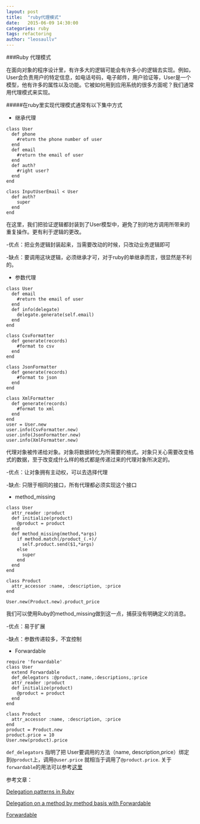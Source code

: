 ```yaml
---
layout: post
title:  "ruby代理模式"
date:   2015-06-09 14:30:00
categories: ruby
tags: refactoring
author: "leosaullv"
---
```


###Ruby 代理模式


在面向对象的程序设计里，有许多大的逻辑可能会有许多小的逻辑去实现。例如，User会负责用户的特定信息，如电话号码，电子邮件，用户验证等，User是一个模型，他有许多的属性以及功能。它被如何用到应用系统的很多方面呢？我们通常用代理模式来实现。

#####在ruby里实现代理模式通常有以下集中方式

- 继承代理

``` 
class User
  def phone
    #return the phone number of user
  end
  def email
    #return the email of user
  end 
  def auth?
    #right user?
  end
end
```

```
class InputUserEmail < User
  def auth?
    super
  end
end
```

在这里，我们把验证逻辑都封装到了User模型中，避免了别的地方调用所带来的重复操作。更有利于逻辑的更改。

-优点：把业务逻辑封装起来，当需要改动的时候，只改动业务逻辑即可

-缺点：要调用这块逻辑，必须继承才可，对于ruby的单继承而言，很显然是不利的。
    
- 参数代理
  
```
class User
  def email
    #return the email of user
  end
  def info(delegate)
    delegate.generate(self.email)
  end
end

class CsvFormatter
  def generate(records)
    #format to csv
  end
end

class JsonFormatter
  def generate(records)
    #format to json
  end
end

class XmlFormatter
  def generate(records)
    #format to xml
  end
end
user = User.new
user.info(CsvFormatter.new)
user.info(JsonFormatter.new)
user.info(XmlFormatter.new)
```

代理对象被传递给对象。对象将数据转化为所需要的格式。对象只关心需要改变格式的数据，至于改变成什么样的格式都是传递过来的代理对象所决定的。
 
 -优点：让对象拥有主动权，可以去选择代理
 
 -缺点:  只限于相同的接口，所有代理都必须实现这个接口

- method_missing

```
class User
  attr_reader :product
  def initialize(product)
    @product = product
  end
  def method_missing(method,*args)
    if method.match(/product_(.+)/
      self.product.send($1,*args)
    else
      super
    end
  end
end

class Product
  attr_accessor :name, :description, :price
end

User.new(Product.new).product_price
```

我们可以使用Ruby的method_missing做到这一点，捕获没有明确定义的消息。

-优点：易于扩展

-缺点：参数传递较多，不宜控制

- Forwardable

```
require 'forwardable'
class User
  extend Forwardable
  def_delegators :@product,:name,:descriptions,:price
  attr_reader :product
  def initialize(product)
    @product = product
  end
end

class Product
  attr_accessor :name, :description, :price
end
product = Product.new
product.price = 10
User.new(product).price
```

`def_delegators` 指明了把 User要调用的方法（name, description,price）绑定到`@product`上，调用`@user.price` 就相当于调用了`@product.price`.
关于	`forwardable`的用法可以参考[这里](http://brainspec.com/blog/2012/11/07/delegation-with-forwardable/)

参考文章：

[Delegation patterns in Ruby](http://radar.oreilly.com/2014/02/delegation-patterns-in-ruby.html)

[Delegation on a method by method basis with Forwardable](http://brainspec.com/blog/2012/11/07/delegation-with-forwardable/)

[Forwardable](http://ruby-doc.org/stdlib-2.0.0/libdoc/forwardable/rdoc/Forwardable.html)
